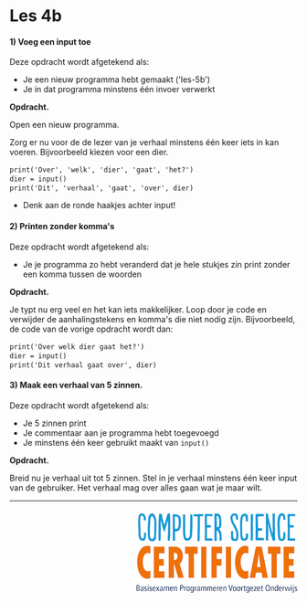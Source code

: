 # Les 4b

#### 1\) Voeg een input toe

Deze opdracht wordt afgetekend als:

* Je een nieuw programma hebt gemaakt \('les-5b'\)
* Je in dat programma minstens één invoer verwerkt

**Opdracht.**

Open een nieuw programma.

Zorg er nu voor de de lezer van je verhaal minstens één keer iets in kan voeren. Bijvoorbeeld kiezen voor een dier.

```text
print('Over', 'welk', 'dier', 'gaat', 'het?')
dier = input()
print('Dit', 'verhaal', 'gaat', 'over', dier)
```

* Denk aan de ronde haakjes achter input!

#### 2\) Printen zonder komma's

Deze opdracht wordt afgetekend als:

* Je je programma zo hebt veranderd dat je hele stukjes zin print zonder een komma tussen de woorden

**Opdracht.**  
  
Je typt nu erg veel en het kan iets makkelijker. Loop door je code en verwijder de aanhalingstekens en komma's die niet nodig zijn. Bijvoorbeeld, de code van de vorige opdracht wordt dan:

```text
print('Over welk dier gaat het?')
dier = input()
print('Dit verhaal gaat over', dier)
```

#### 3\) Maak een verhaal van 5 zinnen.

Deze opdracht wordt afgetekend als:

* Je 5 zinnen print
* Je commentaar aan je programma hebt toegevoegd
* Je minstens één keer gebruikt maakt van `input()`

**Opdracht.**  
  
Breid nu je verhaal uit tot 5 zinnen. Stel in je verhaal minstens één keer input van de gebruiker. Het verhaal mag over alles gaan wat je maar wilt. 
****


<img src="../../img/logoCSCert_10cm.jpg" align="right">

